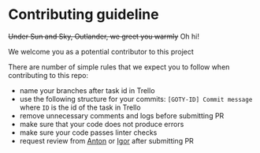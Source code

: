 # Contributing guideline

~~Under Sun and Sky, Outlander, we greet you warmly~~ Oh hi!

We welcome you as a potential contributor to this project

There are number of simple rules that we expect you to follow when contributing to this repo:

- name your branches after task id in Trello
- use the following structure for your commits: `[GOTY-ID] Commit message` where `ID` is the id of the task in Trello
- remove unnecessary comments and logs before submitting PR
- make sure that your code does not produce errors
- make sure your code passes linter checks
- request review from [Anton](https://github.com/kotosha-real) or [Igor](https://github.com/kirpinev) after submitting PR
